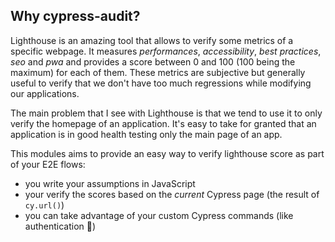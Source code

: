 ## Why cypress-audit?

Lighthouse is an amazing tool that allows to verify some metrics of a specific webpage. It measures _performances_, _accessibility_, _best practices_, _seo_ and _pwa_ and provides a score between 0 and 100 (100 being the maximum) for each of them. These metrics are subjective but generally useful to verify that we don't have too much regressions while modifying our applications.

The main problem that I see with Lighthouse is that we tend to use it to only verify the homepage of an application. It's easy to take for granted that an application is in good health testing only the main page of an app.

This modules aims to provide an easy way to verify lighthouse score as part of your E2E flows:

- you write your assumptions in JavaScript
- your verify the scores based on the _current_ Cypress page (the result of `cy.url()`)
- you can take advantage of your custom Cypress commands (like authentication :rocket:)
